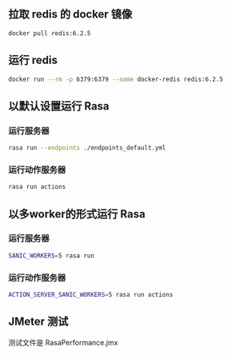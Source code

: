 ## 拉取 redis 的 docker 镜像

```bash
docker pull redis:6.2.5
```

## 运行 redis

```bash
docker run --rm -p 6379:6379 --name docker-redis redis:6.2.5
```

## 以默认设置运行 Rasa

### 运行服务器

```bash
rasa run --endpoints ./endpoints_default.yml
```

### 运行动作服务器

```bash
rasa run actions
```

## 以多worker的形式运行 Rasa

### 运行服务器

```bash
SANIC_WORKERS=5 rasa run
```

### 运行动作服务器

```bash
ACTION_SERVER_SANIC_WORKERS=5 rasa run actions
```

## JMeter 测试

测试文件是 RasaPerformance.jmx
